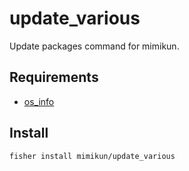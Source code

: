 # update_various

Update packages command for mimikun.

## Requirements

- [os_info](https://github.com/stanislav-tkach/os_info)

## Install

```shell
fisher install mimikun/update_various
```
